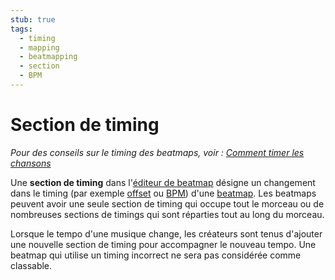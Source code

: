 ```yaml
---
stub: true
tags:
  - timing
  - mapping
  - beatmapping
  - section
  - BPM
---
```


# Section de timing

*Pour des conseils sur le timing des beatmaps, voir : [Comment timer les chansons](/wiki/Guides/How_to_Time_Songs)*

Une **section de timing** dans l'[éditeur de beatmap](/wiki/Beatmap_Editor) désigne un changement dans le timing (par exemple [offset](/wiki/Disambiguation/Offset) ou [BPM](/wiki/Beatmapping/Beats_per_minute)) d'une [beatmap](/wiki/Beatmap). Les beatmaps peuvent avoir une seule section de timing qui occupe tout le morceau ou de nombreuses sections de timings qui sont réparties tout au long du morceau.

Lorsque le tempo d'une musique change, les créateurs sont tenus d'ajouter une nouvelle section de timing pour accompagner le nouveau tempo. Une beatmap qui utilise un timing incorrect ne sera pas considérée comme classable.
